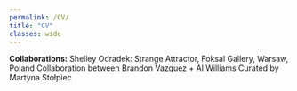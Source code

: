 ```yaml
---
permalink: /CV/
title: "CV"
classes: wide
---
```

**Collaborations:**
Shelley Odradek: Strange Attractor,
Foksal Gallery, Warsaw, Poland
Collaboration between Brandon Vazquez + Al Williams
Curated by Martyna Stołpiec
